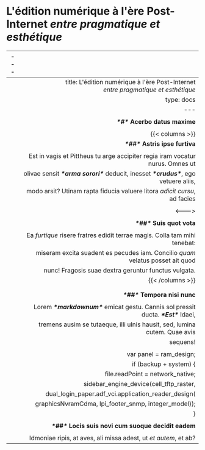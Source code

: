 # L'édition numérique à l'ère Post-Internet *entre pragmatique et esthétique*

| ---  |                                                              |
| ---- | -----------------------------------------------------------: |
|      | title: L'édition numérique à l'ère Post-Internet<br> *entre pragmatique et esthétique* |
|      |                                                   type: docs |
|      |                                                          --- |
|      |                                                              |
|      |                              ***\*#\** Acerbo datus maxime** |
|      |                                                              |
|      |                                              {{< columns >}} |
|      |                             ***\*##\** Astris ipse furtiva** |
|      |                                                              |
|      | Est in vagis et Pittheus tu arge accipiter regia iram vocatur nurus. Omnes ut |
|      | olivae sensit ***\*arma sorori\**** deducit, inesset ***\*crudus\****, ego vetuere aliis, |
|      | modo arsit? Utinam rapta fiducia valuere litora *_adicit cursu_*, ad facies |
|      |                                                              |
|      |                                                        <---> |
|      |                                                              |
|      |                                  ***\*##\** Suis quot vota** |
|      |                                                              |
|      | Ea *_furtique_* risere fratres edidit terrae magis. Colla tam mihi tenebat: |
|      | miseram excita suadent es pecudes iam. Concilio *_quam_* velatus posset ait quod |
|      |         nunc! Fragosis suae dextra geruntur functus vulgata. |
|      |                                             {{< /columns >}} |
|      |                                                              |
|      |                                                              |
|      |                               ***\*##\** Tempora nisi nunc** |
|      |                                                              |
|      | Lorem ***\*markdownum\**** emicat gestu. Cannis sol pressit ducta. ***\*Est\**** Idaei, |
|      | tremens ausim se tutaeque, illi ulnis hausit, sed, lumina cutem. Quae avis |
|      |                                                     sequens! |
|      |                                                              |
|      |                                      var panel = ram_design; |
|      |                                       if (backup + system) { |
|      |                             file.readPoint = network_native; |
|      |                      sidebar_engine_device(cell_tftp_raster, |
|      |          dual_login_paper.adf_vci.application_reader_design( |
|      |         graphicsNvramCdma, lpi_footer_snmp, integer_model)); |
|      |                                                            } |
|      |                                                              |
|      |        ***\*##\** Locis suis novi cum suoque decidit eadem** |
|      |                                                              |
|      | Idmoniae ripis, at aves, ali missa adest, ut *_et autem_*, et ab? |